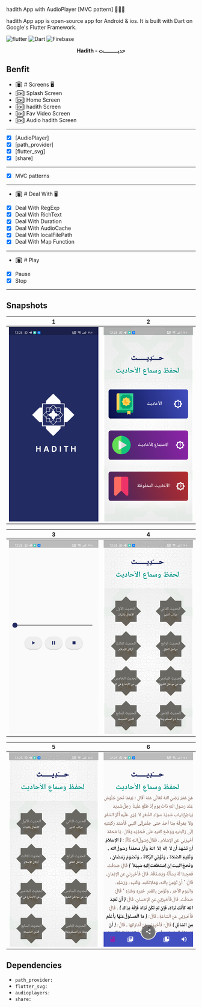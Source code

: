 hadith App with AudioPlayer [MVC pattern] 👨🏻‍💻

hadith App app is open-source  app for Android & ios. It is built with Dart on Google's Flutter Framework.


![flutter](https://img.shields.io/badge/Flutter-Framework-green?logo=flutter)
![Dart](https://img.shields.io/badge/Dart-Language-blue?logo=dart)
![Firebase](https://img.shields.io/badge/Firebase-blue?logo=firebase)


<p align="center"><b>Hadith - حديـــــــــث</b></p>



## Benfit
- [🖥] # Screens 🖥
- [🆗] Splash Screen
- [🆗] Home Screen
- [🆗] hadith Screen
- [🆗] Fav Video Screen
- [🆗] Audio hadith Screen
--------------------------------
- [x] [AudioPlayer]
- [x] [path_provider]
- [x] [flutter_svg]
- [x] [share]

--------------------------------
- [x] MVC patterns
-------------------------------
- [🖥] # Deal With 🖥
- [x] Deal With RegExp
- [x] Deal With RichText
- [x] Deal With Duration
- [x] Deal With AudioCache
- [x] Deal With localFilePath
- [x] Deal With Map Function

------------------------------
- [🖥] # Play  
- [x] Pause
- [x] Stop
--------------------------

## Snapshots


|1|2|
|------|-------|
|<img src="snapshot/one.png" width="400">|<img src="snapshot/two.png" width="400">|

|3|4|
|------|-------|
|<img src="snapshot/six.png" width="400">|<img src="snapshot/seven.png" width="400">|

|5|6|
|------|-------|
|<img src="snapshot/four.png" width="400">|<img src="snapshot/five.png" width="400">|








## Dependencies 
 -  `path_provider:`
 -  `flutter_svg:`
 -  `audioplayers:`
 -  `share:`

